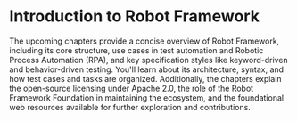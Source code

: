 # Introduction to Robot Framework

The upcoming chapters provide a concise overview of Robot Framework, including its core structure, use cases in test automation and Robotic Process Automation (RPA), and key specification styles like keyword-driven and behavior-driven testing. You'll learn about its architecture, syntax, and how test cases and tasks are organized. Additionally, the chapters explain the open-source licensing under Apache 2.0, the role of the Robot Framework Foundation in maintaining the ecosystem, and the foundational web resources available for further exploration and contributions.